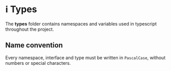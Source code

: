 # :information_source: Types

The **types** folder contains namespaces and variables used in typescript throughout the project.

## Name convention

Every namespace, interface and type must be written in `PascalCase`, without numbers or special characters.
